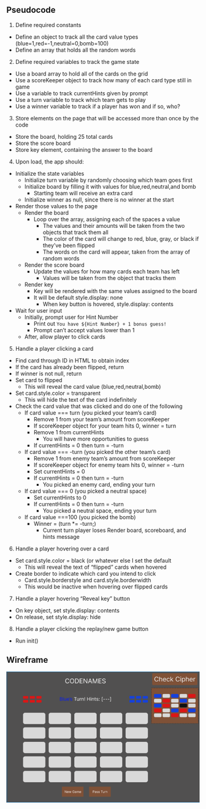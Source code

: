 ## Pseudocode ##
1. Define required constants
- Define an object to track all the card value types (blue=1,red=-1,neutral=0,bomb=100)
- Define an array that holds all the random words
2. Define required variables to track the game state
- Use a board array to hold all of the cards on the grid
- Use a scoreKeeper object to track how many of each card type still in game
- Use a variable to track currentHints given by prompt
- Use a turn variable to track which team gets to play
- Use a winner variable to track if a player has won and if so, who?
3. Store elements on the page that will be accessed more than once by the code
- Store the board, holding 25 total cards
- Store the score board
- Store key element, containing the answer to the board
4. Upon load, the app should:
- Initialize the state variables
    - Initialize turn variable by randomly choosing which team goes first
    - Initialize board by filling it with values for blue,red,neutral,and bomb
        - Starting team will receive an extra card
    - Initialize winner as null, since there is no winner at the start
- Render those values to the page
    - Render the board
        - Loop over the array, assigning each of the spaces a value
            - The values and their amounts will be taken from the two objects that track them all
            - The color of the card will change to red, blue, gray, or black if they’ve been flipped
            - The words on the card will appear, taken from the array of random words
    - Render the score board
        - Update the values for how many cards each team has left
            - Values will be taken from the object that tracks them
    - Render key
        - Key will be rendered with the same values assigned to the board
        - It will be default style.display: none
            - When key button is hovered, style.display: contents
- Wait for user input
    - Initially, prompt user for Hint Number
        - Print out `You have ${Hint Number} + 1 bonus guess!`
        - Prompt can’t accept values lower than 1
    - After, allow player to click cards
5. Handle a player clicking a card
- Find card through ID in HTML to obtain index
- If the card has already been flipped, return
- If winner is not null, return
- Set card to flipped
    - This will reveal the card value (blue,red,neutral,bomb)
- Set card.style.color = transparent
    - This will hide the text of the card indefinitely
- Check the card value that was clicked and do one of the following
    - If card value === turn (you picked your team’s card)
        - Remove 1 from your team’s amount from scoreKeeper
        - If scoreKeeper object for your team hits 0, winner = turn
        - Remove 1 from currentHints
            - You will have more opportunities to guess
        - If currentHints = 0 then turn = -turn
    - If card value === -turn (you picked the other team’s card)
        - Remove 1 from enemy team’s amount from scoreKeeper
        - If scoreKeeper object for enemy team hits 0, winner = -turn
        - Set currentHints = 0
        - If currentHints = 0 then turn = -turn
            - You picked an enemy card, ending your turn
    - If card value === 0 (you picked a neutral space)
        - Set currentHints to 0
        - If currentHints = 0 then turn = -turn
            - You picked a neutral space, ending your turn
    - If card value ===100 (you picked the bomb)
        - Winner = (turn *= -turn;)
            - Current turn player loses
Render board, scoreboard, and hints message
6. Handle a player hovering over a card
- Set card.style.color = black (or whatever else I set the default
    - This will reveal the text of “flipped” cards when hovered
- Create border to indicate which card you intend to click
    - Card.style.borderstyle and card.style.borderwidth
    - This would be inactive when hovering over flipped cards
7. Handle a player hovering “Reveal key” button
- On key object, set style.display: contents
- On release, set style.display: hide 
8. Handle a player clicking the replay/new game button
- Run init()


## Wireframe ##
![Here's my wireframe for CODENAMES](img/project1%20wireframe.PNG)
